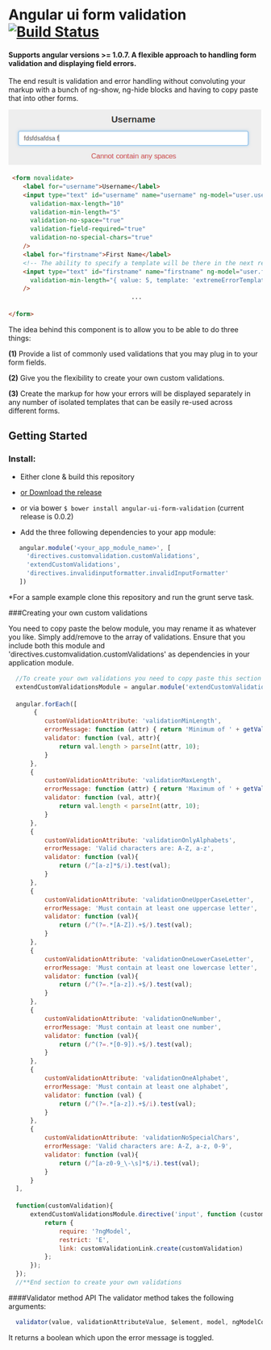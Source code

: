 # Angular ui form validation &nbsp;[![Build Status](https://travis-ci.org/nelsonomuto/angular-ui-form-validation.png?branch=master)](https://travis-ci.org/nelsonomuto/angular-ui-form-validation)

#### Supports angular versions >= 1.0.7. A flexible approach to handling form validation and displaying field errors.
The end result is validation and error handling without convoluting your markup with a bunch of ng-show, ng-hide blocks and having to copy paste that into other forms.

![custom validation message for no space](/errorMessageNoSpace.png "validation-no-space")
```html
 <form novalidate>    
    <label for="username">Username</label>
    <input type="text" id="username" name="username" ng-model="user.username"
      validation-max-length="10"
      validation-min-length="5"
      validation-no-space="true"
      validation-field-required="true"
      validation-no-special-chars="true"
    />
    <label for="firstname">First Name</label>
    <!-- The ability to specify a template will be there in the next release -->
    <input type="text" id="firstname" name="firstname" ng-model="user.firstname"
      validation-min-length="{ value: 5, template: 'extremeErrorTemplate.html' }"  
    />
                                  ...

</form>
```
>
The idea behind this component is to allow you to be able to do three things:

**(1)** Provide a list of commonly used validations that you may plug in to your form fields.

**(2)** Give you the flexibility to create your own custom validations.

**(3)** Create the markup for how your errors will be displayed separately in any number of isolated templates that can be easily re-used across different forms. 

## Getting Started

### Install:
 - Either clone & build this repository
 - [or Download the release](https://github.com/nelsonomuto/angular-ui-form-validation/blob/master/dist/angular-ui-form-validation.js)
 - or via bower `$ bower install angular-ui-form-validation` (current release is 0.0.2)
 
 - Add the three following dependencies to your app module:
 ```javascript
    angular.module('<your_app_module_name>', [
      'directives.customvalidation.customValidations',
      'extendCustomValidations',
      'directives.invalidinputformatter.invalidInputFormatter'
    ])
 ```

*For a sample example clone this repository and run the grunt serve task.

###Creating your own custom validations

  You need to copy paste the below module, you may rename it as whatever you like. Simply add/remove to the array of validations. Ensure that you include both this module and 'directives.customvalidation.customValidations' as dependencies in your application module.

  ```js
    //To create your own validations you need to copy paste this section
    extendCustomValidationsModule = angular.module('extendCustomValidationsModule', ['directives.customvalidation.customValidations']);

    angular.forEach([
         {
            customValidationAttribute: 'validationMinLength',
            errorMessage: function (attr) { return 'Minimum of ' + getValidationAttributeValue(attr) + ' characters'; },
            validator: function (val, attr){
                return val.length > parseInt(attr, 10);    
            }   
        },
        {
            customValidationAttribute: 'validationMaxLength',
            errorMessage: function (attr) { return 'Maximum of ' + getValidationAttributeValue(attr) + ' characters'; },
            validator: function (val, attr){
                return val.length < parseInt(attr, 10);
            }   
        },
        {
            customValidationAttribute: 'validationOnlyAlphabets',
            errorMessage: 'Valid characters are: A-Z, a-z',
            validator: function (val){
                return (/^[a-z]*$/i).test(val);    
            }
        },
        {
            customValidationAttribute: 'validationOneUpperCaseLetter',
            errorMessage: 'Must contain at least one uppercase letter',
            validator: function (val){
                return (/^(?=.*[A-Z]).+$/).test(val);    
            }
        },
        {
            customValidationAttribute: 'validationOneLowerCaseLetter',
            errorMessage: 'Must contain at least one lowercase letter',
            validator: function (val){
                return (/^(?=.*[a-z]).+$/).test(val);    
            }
        },
        {
            customValidationAttribute: 'validationOneNumber',
            errorMessage: 'Must contain at least one number',
            validator: function (val){
                return (/^(?=.*[0-9]).+$/).test(val);    
            }
        },
        {
            customValidationAttribute: 'validationOneAlphabet',
            errorMessage: 'Must contain at least one alphabet',
            validator: function (val) {
                return (/^(?=.*[a-z]).+$/i).test(val);    
            }
        },
        {
            customValidationAttribute: 'validationNoSpecialChars',
            errorMessage: 'Valid characters are: A-Z, a-z, 0-9',
            validator: function (val){
                return (/^[a-z0-9_\-\s]*$/i).test(val);
            }
        }
    ], 

    function(customValidation){
        extendCustomValidationsModule.directive('input', function (customValidationLink) {
            return {
                require: '?ngModel',
                restrict: 'E',
                link: customValidationLink.create(customValidation)
            };
        });   
    });
    //**End section to create your own validations
  ```
####Validator method API
  The validator method takes the following arguments:

  ```javascript
    validator(value, validationAttributeValue, $element, model, ngModelController) { return true; }    
  ```
  It returns a boolean which upon the error message is toggled.
